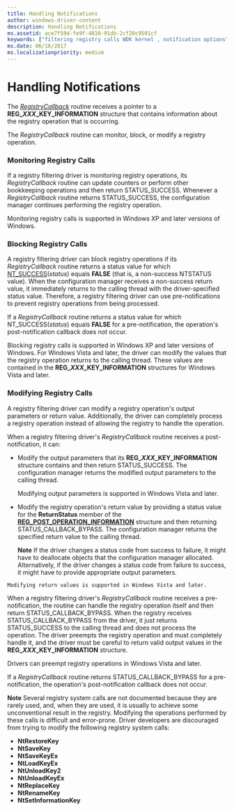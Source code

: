 ```yaml
---
title: Handling Notifications
author: windows-driver-content
description: Handling Notifications
ms.assetid: ace7f59d-fe9f-4810-91db-2cf20c9591cf
keywords: ["filtering registry calls WDK kernel , notification options", "registry filtering drivers WDK kernel , notification options", "notifications WDK filter registry call", "filtering registry calls WDK kernel , monitoring calls", "registry filtering drivers WDK kernel , monitoring calls", "filtering registry calls WDK kernel , blocking calls", "registry filtering drivers WDK kernel , blocking calls", "filtering registry calls WDK kernel , modifying calls", "registry filtering drivers WDK kernel , modifying calls", "blocking calls WDK filter registry call", "monitoring registry calls"]
ms.date: 06/16/2017
ms.localizationpriority: medium
---
```


# Handling Notifications


The [*RegistryCallback*](https://msdn.microsoft.com/library/windows/hardware/ff560903) routine receives a pointer to a **REG\_*XXX*\_KEY\_INFORMATION** structure that contains information about the registry operation that is occurring.

The *RegistryCallback* routine can monitor, block, or modify a registry operation.

### Monitoring Registry Calls

If a registry filtering driver is monitoring registry operations, its *RegistryCallback* routine can update counters or perform other bookkeeping operations and then return STATUS\_SUCCESS. Whenever a *RegistryCallback* routine returns STATUS\_SUCCESS, the configuration manager continues performing the registry operation.

Monitoring registry calls is supported in Windows XP and later versions of Windows.

### Blocking Registry Calls

A registry filtering driver can block registry operations if its *RegistryCallback* routine returns a status value for which [NT\_SUCCESS](using-ntstatus-values.md)(*status*) equals **FALSE** (that is, a non-success NTSTATUS value). When the configuration manager receives a non-success return value, it immediately returns to the calling thread with the driver-specified status value. Therefore, a registry filtering driver can use pre-notifications to prevent registry operations from being processed.

If a *RegistryCallback* routine returns a status value for which NT\_SUCCESS(*status*) equals **FALSE** for a pre-notification, the operation's post-notification callback does not occur.

Blocking registry calls is supported in Windows XP and later versions of Windows. For Windows Vista and later, the driver can modify the values that the registry operation returns to the calling thread. These values are contained in the **REG\_*XXX*\_KEY\_INFORMATION** structures for Windows Vista and later.

### Modifying Registry Calls

A registry filtering driver can modify a registry operation's output parameters or return value. Additionally, the driver can completely process a registry operation instead of allowing the registry to handle the operation.

When a registry filtering driver's *RegistryCallback* routine receives a post-notification, it can:

-   Modify the output parameters that its **REG\_*XXX*\_KEY\_INFORMATION** structure contains and then return STATUS\_SUCCESS. The configuration manager returns the modified output parameters to the calling thread.

    Modifying output parameters is supported in Windows Vista and later.

-   Modify the registry operation's return value by providing a status value for the **ReturnStatus** member of the [**REG\_POST\_OPERATION\_INFORMATION**](https://msdn.microsoft.com/library/windows/hardware/ff560971) structure and then returning STATUS\_CALLBACK\_BYPASS. The configuration manager returns the specified return value to the calling thread.

    **Note**  If the driver changes a status code from success to failure, it might have to deallocate objects that the configuration manager allocated. Alternatively, if the driver changes a status code from failure to success, it might have to provide appropriate output parameters.



~~~
Modifying return values is supported in Windows Vista and later.
~~~

When a registry filtering driver's *RegistryCallback* routine receives a pre-notification, the routine can handle the registry operation itself and then return STATUS\_CALLBACK\_BYPASS. When the registry receives STATUS\_CALLBACK\_BYPASS from the driver, it just returns STATUS\_SUCCESS to the calling thread and does not process the operation. The driver preempts the registry operation and must completely handle it, and the driver must be careful to return valid output values in the **REG\_*XXX*\_KEY\_INFORMATION** structure.

Drivers can preempt registry operations in Windows Vista and later.

If a *RegistryCallback* routine returns STATUS\_CALLBACK\_BYPASS for a pre-notification, the operation's post-notification callback does not occur.

**Note**  Several registry system calls are not documented because they are rarely used, and, when they are used, it is usually to achieve some unconventional result in the registry. Modifying the operations performed by these calls is difficult and error-prone. Driver developers are discouraged from trying to modify the following registry system calls:
-   **NtRestoreKey**
-   **NtSaveKey**
-   **NtSaveKeyEx**
-   **NtLoadKeyEx**
-   **NtUnloadKey2**
-   **NtUnloadKeyEx**
-   **NtReplaceKey**
-   **NtRenameKey**
-   **NtSetInformationKey**










